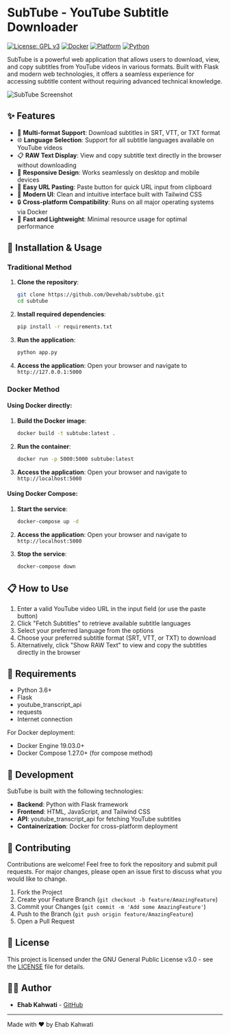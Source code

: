 # SubTube - YouTube Subtitle Downloader

[![License: GPL v3](https://img.shields.io/badge/License-GPLv3-blue.svg)](https://www.gnu.org/licenses/gpl-3.0)
[![Docker](https://img.shields.io/badge/Docker-Ready-blue)](https://github.com/Devehab/subtube)
[![Platform](https://img.shields.io/badge/Platform-Web-brightgreen)](https://github.com/Devehab/subtube)
[![Python](https://img.shields.io/badge/Python-3.6+-yellow)](https://github.com/Devehab/subtube)

SubTube is a powerful web application that allows users to download, view, and copy subtitles from YouTube videos in various formats. Built with Flask and modern web technologies, it offers a seamless experience for accessing subtitle content without requiring advanced technical knowledge.

![SubTube Screenshot](https://via.placeholder.com/800x400?text=SubTube+Screenshot)

## ✨ Features

- 📝 **Multi-format Support**: Download subtitles in SRT, VTT, or TXT format
- 🌐 **Language Selection**: Support for all subtitle languages available on YouTube videos
- 📋 **RAW Text Display**: View and copy subtitle text directly in the browser without downloading
- 📱 **Responsive Design**: Works seamlessly on desktop and mobile devices
- 🔄 **Easy URL Pasting**: Paste button for quick URL input from clipboard
- 🎨 **Modern UI**: Clean and intuitive interface built with Tailwind CSS
- 🔒 **Cross-platform Compatibility**: Runs on all major operating systems via Docker
- 🚀 **Fast and Lightweight**: Minimal resource usage for optimal performance

## 🚀 Installation & Usage

### Traditional Method

1. **Clone the repository**:
   ```bash
   git clone https://github.com/Devehab/subtube.git
   cd subtube
   ```

2. **Install required dependencies**:
   ```bash
   pip install -r requirements.txt
   ```

3. **Run the application**:
   ```bash
   python app.py
   ```

4. **Access the application**:
   Open your browser and navigate to `http://127.0.0.1:5000`

### Docker Method

#### Using Docker directly:

1. **Build the Docker image**:
   ```bash
   docker build -t subtube:latest .
   ```

2. **Run the container**:
   ```bash
   docker run -p 5000:5000 subtube:latest
   ```

3. **Access the application**:
   Open your browser and navigate to `http://localhost:5000`

#### Using Docker Compose:

1. **Start the service**:
   ```bash
   docker-compose up -d
   ```

2. **Access the application**:
   Open your browser and navigate to `http://localhost:5000`

3. **Stop the service**:
   ```bash
   docker-compose down
   ```

## 📋 How to Use

1. Enter a valid YouTube video URL in the input field (or use the paste button)
2. Click "Fetch Subtitles" to retrieve available subtitle languages
3. Select your preferred language from the options
4. Choose your preferred subtitle format (SRT, VTT, or TXT) to download
5. Alternatively, click "Show RAW Text" to view and copy the subtitles directly in the browser

## 🔧 Requirements

- Python 3.6+
- Flask
- youtube_transcript_api
- requests
- Internet connection

For Docker deployment:
- Docker Engine 19.03.0+
- Docker Compose 1.27.0+ (for compose method)

## 🧰 Development

SubTube is built with the following technologies:
- **Backend**: Python with Flask framework
- **Frontend**: HTML, JavaScript, and Tailwind CSS
- **API**: youtube_transcript_api for fetching YouTube subtitles
- **Containerization**: Docker for cross-platform deployment

## 🤝 Contributing

Contributions are welcome! Feel free to fork the repository and submit pull requests. For major changes, please open an issue first to discuss what you would like to change.

1. Fork the Project
2. Create your Feature Branch (`git checkout -b feature/AmazingFeature`)
3. Commit your Changes (`git commit -m 'Add some AmazingFeature'`)
4. Push to the Branch (`git push origin feature/AmazingFeature`)
5. Open a Pull Request

## 📜 License

This project is licensed under the GNU General Public License v3.0 - see the [LICENSE](LICENSE) file for details.

## 👨‍💻 Author

- **Ehab Kahwati** - [GitHub](https://github.com/Devehab)

---

Made with ❤️ by Ehab Kahwati

